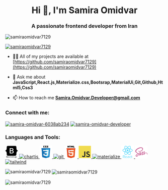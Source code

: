 <h1 align="center">Hi 👋, I'm Samira Omidvar</h1>
<h3 align="center">A passionate frontend developer from Iran</h3>

<p align="left"> <img src="https://komarev.com/ghpvc/?username=samiraomidvar7129&label=Profile%20views&color=0e75b6&style=flat" alt="samiraomidvar7129" /> </p>

<p align="left"> <a href="https://github.com/ryo-ma/github-profile-trophy"><img src="https://github-profile-trophy.vercel.app/?username=samiraomidvar7129" alt="samiraomidvar7129" /></a> </p>

- 👨‍💻 All of my projects are available at [https://github.com/samiraomidvar7129](https://github.com/samiraomidvar7129)

- 💬 Ask me about **JavaScript,React.js,Materialize.css,Bootsrap,MaterialUi,Git,Github,Html5,Css3**

- 📫 How to reach me **Samira.Omidvar.Developer@gmail.com**

<h3 align="left">Connect with me:</h3>
<p align="left">
<a href="https://linkedin.com/in/samira-omidvar-6038ab234" target="blank"><img align="center" src="https://raw.githubusercontent.com/rahuldkjain/github-profile-readme-generator/master/src/images/icons/Social/linked-in-alt.svg" alt="samira-omidvar-6038ab234" height="30" width="40" /></a>
<a href="https://instagram.com/samira-omidvar-developer" target="blank"><img align="center" src="https://raw.githubusercontent.com/rahuldkjain/github-profile-readme-generator/master/src/images/icons/Social/instagram.svg" alt="samira-omidvar-developer" height="30" width="40" /></a>
</p>

<h3 align="left">Languages and Tools:</h3>
<p align="left"> <a href="https://getbootstrap.com" target="_blank" rel="noreferrer"> <img src="https://raw.githubusercontent.com/devicons/devicon/master/icons/bootstrap/bootstrap-plain-wordmark.svg" alt="bootstrap" width="40" height="40"/> </a> <a href="https://www.chartjs.org" target="_blank" rel="noreferrer"> <img src="https://www.chartjs.org/media/logo-title.svg" alt="chartjs" width="40" height="40"/> </a> <a href="https://www.w3schools.com/css/" target="_blank" rel="noreferrer"> <img src="https://raw.githubusercontent.com/devicons/devicon/master/icons/css3/css3-original-wordmark.svg" alt="css3" width="40" height="40"/> </a> <a href="https://git-scm.com/" target="_blank" rel="noreferrer"> <img src="https://www.vectorlogo.zone/logos/git-scm/git-scm-icon.svg" alt="git" width="40" height="40"/> </a> <a href="https://www.w3.org/html/" target="_blank" rel="noreferrer"> <img src="https://raw.githubusercontent.com/devicons/devicon/master/icons/html5/html5-original-wordmark.svg" alt="html5" width="40" height="40"/> </a> <a href="https://developer.mozilla.org/en-US/docs/Web/JavaScript" target="_blank" rel="noreferrer"> <img src="https://raw.githubusercontent.com/devicons/devicon/master/icons/javascript/javascript-original.svg" alt="javascript" width="40" height="40"/> </a> <a href="https://materializecss.com/" target="_blank" rel="noreferrer"> <img src="https://raw.githubusercontent.com/prplx/svg-logos/5585531d45d294869c4eaab4d7cf2e9c167710a9/svg/materialize.svg" alt="materialize" width="40" height="40"/> </a> <a href="https://reactjs.org/" target="_blank" rel="noreferrer"> <img src="https://raw.githubusercontent.com/devicons/devicon/master/icons/react/react-original-wordmark.svg" alt="react" width="40" height="40"/> </a> <a href="https://sass-lang.com" target="_blank" rel="noreferrer"> <img src="https://raw.githubusercontent.com/devicons/devicon/master/icons/sass/sass-original.svg" alt="sass" width="40" height="40"/> </a> <a href="https://tailwindcss.com/" target="_blank" rel="noreferrer"> <img src="https://www.vectorlogo.zone/logos/tailwindcss/tailwindcss-icon.svg" alt="tailwind" width="40" height="40"/> </a> </p>

<p><img align="left" src="https://github-readme-stats.vercel.app/api/top-langs?username=samiraomidvar7129&show_icons=true&locale=en&layout=compact" alt="samiraomidvar7129" /></p>

<p>&nbsp;<img align="center" src="https://github-readme-stats.vercel.app/api?username=samiraomidvar7129&show_icons=true&locale=en" alt="samiraomidvar7129" /></p>

<p><img align="center" src="https://github-readme-streak-stats.herokuapp.com/?user=samiraomidvar7129&" alt="samiraomidvar7129" /></p>


